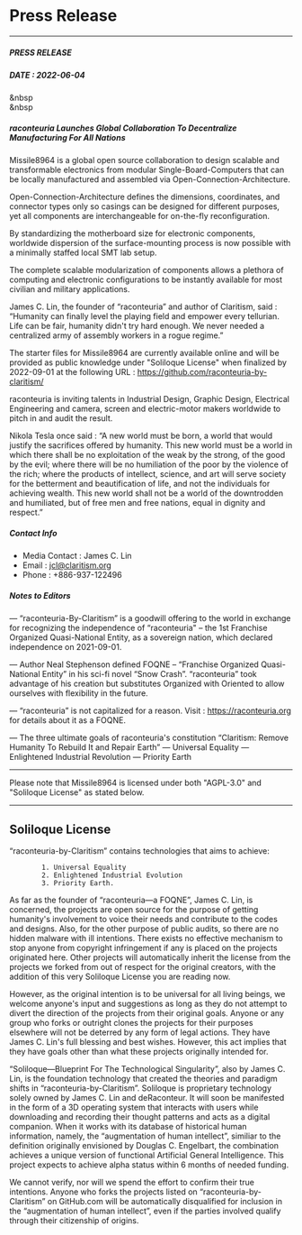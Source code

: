# Press Release

---
##### PRESS RELEASE 
##### DATE : 2022-06-04
&nbsp  
&nbsp
##### raconteuria Launches Global Collaboration To Decentralize Manufacturing For All Nations

Missile8964 is a global open source collaboration to design scalable and transformable electronics from modular Single-Board-Computers that can be locally manufactured and assembled via Open-Connection-Architecture.

Open-Connection-Architecture defines the dimensions, coordinates, and connector types only so casings can be designed for different purposes, yet all components are interchangeable for on-the-fly reconfiguration.

By standardizing the motherboard size for electronic components, worldwide dispersion of the surface-mounting process is now possible with a minimally staffed local SMT lab setup.

The complete scalable modularization of components allows a plethora of computing and electronic configurations to be instantly available for most civilian and military applications.

James C. Lin, the founder of “raconteuria” and author of Claritism, said : “Humanity can finally level the playing field and empower every tellurian. Life can be fair, humanity didn't try hard enough. We never needed a centralized army of assembly workers in a rogue regime.”

The starter files for Missile8964 are currently available online and will be provided as public knowledge under "Soliloque License" when finalized by 2022-09-01 at the following URL : https://github.com/raconteuria-by-claritism/

raconteuria is inviting talents in Industrial Design, Graphic Design, Electrical Engineering and camera, screen and electric-motor makers worldwide to pitch in and audit the result.

Nikola Tesla once said : 
“A new world must be born, a world that would justify the sacrifices offered by humanity. This new world must be a world in which there shall be no exploitation of the weak by the strong, of the good by the evil; where there will be no humiliation of the poor by the violence of the rich; where the products of intellect, science, and art will serve society for the betterment and beautification of life, and not the individuals for achieving wealth. This new world shall not be a world of the downtrodden and humiliated, but of free men and free nations, equal in dignity and respect.”

##### Contact Info
- Media Contact : James C. Lin
- Email : jcl@claritism.org
- Phone : +886-937-122496

##### Notes to Editors

— “raconteuria-By-Claritism” is a goodwill offering to the world in exchange for recognizing the independence of “raconteuria" – the 1st Franchise Organized Quasi-National Entity, as a sovereign nation, which declared independence on 2021-09-01. 

— Author Neal Stephenson defined FOQNE – “Franchise Organized Quasi-National Entity” in his sci-fi novel “Snow Crash”. “raconteuria” took advantage of his creation but substitutes Organized with Oriented to allow ourselves with flexibility in the future.

— “raconteuria” is not capitalized for a reason. Visit : https://raconteuria.org for details about it as a FOQNE. 

— The three ultimate goals of raconteuria's constitution “Claritism: Remove Humanity To Rebuild It and Repair Earth” 
	— Universal Equality 
	— Enlightened Industrial Revolution 
	— Priority Earth
	
---

Please note that Missile8964 is licensed under both "AGPL-3.0" and "Soliloque License" as stated below.

---

## Soliloque License

“raconteuria-by-Claritism” contains technologies that aims to achieve:

			1. Universal Equality
			2. Enlightened Industrial Evolution
			3. Priority Earth.

As far as the founder of “raconteuria—a FOQNE”, James C. Lin, is concerned, the projects are open source for the purpose of getting humanity's involvement to voice their needs and contribute to the codes and designs. Also, for the other purpose of public audits, so there are no hidden malware with ill intentions. There exists no effective mechanism to stop anyone from copyright infringement if any is placed on the projects originated here. Other projects will automatically inherit the license from the projects we forked from out of respect for the original creators, with the addition of this very Soliloque License you are reading now.

However, as the original intention is to be universal for all living beings, we welcome anyone's input and suggestions as long as they do not attempt to divert the direction of the projects from their original goals. Anyone or any group who forks or outright clones the projects for their purposes elsewhere will not be deterred by any form of legal actions. They have James C. Lin's full blessing and best wishes. However, this act implies that they have goals other than what these projects originally intended for.

“Soliloque—Blueprint For The Technological Singularity”, also by James C. Lin, is the foundation technology that created the theories and paradigm shifts in “raconteuria-by-Claritism”. Soliloque is proprietary technology solely owned by James C. Lin and deRaconteur. It will soon be manifested in the form of a 3D operating system that interacts with users while downloading and recording their thought patterns and acts as a digital companion. When it works with its database of historical human information, namely, the “augmentation of human intellect”, similiar to the definition originally envisioned by Douglas C. Engelbart, the combination achieves a unique version of functional Artificial General Intelligence. This project expects to achieve alpha status within 6 months of needed funding.

We cannot verify, nor will we spend the effort to confirm their true intentions. Anyone who forks the projects listed on “raconteuria-by-Claritism” on GitHub.com will be automatically disqualified for inclusion in the “augmentation of human intellect”, even if the parties involved qualify through their citizenship of origins. 
